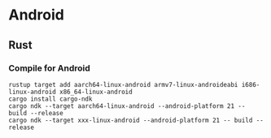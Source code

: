 # Android

## Rust
### Compile for Android
```
rustup target add aarch64-linux-android armv7-linux-androideabi i686-linux-android x86_64-linux-android
cargo install cargo-ndk
cargo ndk --target aarch64-linux-android --android-platform 21 -- build --release
cargo ndk --target xxx-linux-android --android-platform 21 -- build --release
```

